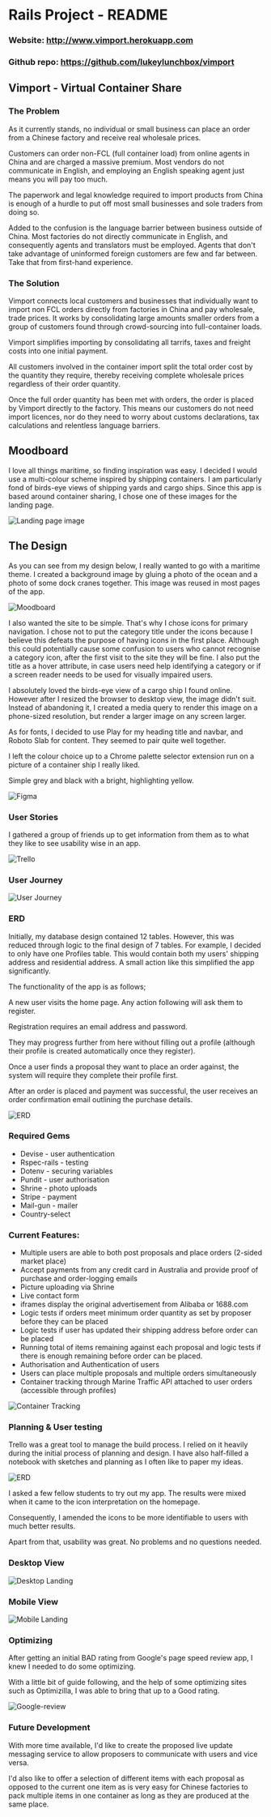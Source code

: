 # Rails Project - README


### Website: http://www.vimport.herokuapp.com

### Github repo: https://github.com/lukeylunchbox/vimport

## Vimport - Virtual Container Share


### The Problem

As it currently stands, no individual or small business can place an order from a Chinese factory and receive real wholesale prices.

Customers can order non-FCL (full container load) from online agents in China and are charged a massive premium. 
Most vendors do not communicate in English, and employing an English speaking agent just means you will pay too much.

The paperwork and legal knowledge required to import products from China is enough of a hurdle to put off most small businesses and sole traders from doing so.

Added to the confusion is the language barrier between business outside of China. Most factories do not directly communicate in English, and consequently agents and translators must be employed. Agents that don't take advantage of uninformed foreign customers are few and far between. Take that from first-hand experience.


### The Solution

Vimport connects local customers and businesses that individually want to import non FCL orders directly from factories in China and pay wholesale, trade prices.
It works by consolidating large amounts smaller orders from a group of customers found through crowd-sourcing into full-container loads.

Vimport simplifies importing by consolidating all tarrifs, taxes and freight costs into one initial payment. 

All customers involved in the container import split the total order cost by the quantity they require, thereby receiving complete wholesale prices regardless of their order quantity. 

Once the full order quantity has been met with orders, the order is placed by Vimport directly to the factory.
This means our customers do not need import licences, nor do they need to worry about customs declarations, tax calculations and relentless language barriers.

## Moodboard

I love all things maritime, so finding inspiration was easy. I decided I would use a multi-colour scheme inspired by shipping containers. 
I am particularly fond of birds-eye views of shipping yards and cargo ships. Since this app is based around container sharing, I chose one of these images for the landing page.

![Landing page image](/app/assets/images/cargo-ship.jpg)


## The Design

As you can see from my design below, I really wanted to go with a maritime theme. 
I created a background image by gluing a photo of the ocean and a photo of some dock cranes together. 
This image was reused in most pages of the app.

![Moodboard](/app/assets/images/moodboard.png)

I also wanted the site to be simple. That's why I chose icons for primary navigation.
I chose not to put the category title under the icons because I believe this defeats the purpose of having icons in the first place. Although this could potentially cause some confusion to users who cannot recognise a category icon, after the first visit to the site they will be fine. I also put the title as a hover attribute, in case users need help identifying a category or if a screen reader needs to be used for visually impaired users. 

I absolutely loved the birds-eye view of a cargo ship I found online. However after I resized the browser to desktop view, the image didn't suit. 
Instead of abandoning it, I created a media query to render this image on a phone-sized resolution, but render a larger image on any screen larger. 

As for fonts, I decided to use Play for my heading title and navbar, and Roboto Slab for content. They seemed to pair quite well together.

I left the colour choice up to a Chrome palette selector extension run on a picture of a container ship I really liked.

Simple grey and black with a bright, highlighting yellow.

![Figma](/app/assets/images/figma.png)


### User Stories

I gathered a group of friends up to get information from them as to what they like to see usability wise in an app.


![Trello](/app/assets/images/trello.png)

### User Journey

![User Journey](/app/assets/images/user-map.png)

### ERD

Initially, my database design contained 12 tables. However, this was reduced through logic to the final design of 7 tables.
For example, I decided to only have one Profiles table. This would contain both my users' shipping address and residential address. A small action like this simplified the app significantly. 

The functionality of the app is as follows;

A new user visits the home page. Any action following will ask them to register.

Registration requires an email address and password. 

They may progress further from here without filling out a profile (although their profile is created automatically once they register). 

Once a user finds a proposal they want to place an order against, the system will require they complete their profile first.

After an order is placed and payment was successful, the user receives an order confirmation email outlining the purchase details. 

![ERD](/app/assets/images/erd.png)

### Required Gems 
* Devise - user authentication
* Rspec-rails - testing
* Dotenv - securing variables
* Pundit - user authorisation
* Shrine - photo uploads
* Stripe - payment
* Mail-gun - mailer
* Country-select

### Current Features:

- Multiple users are able to both post proposals and place orders (2-sided market place)
- Accept payments from any credit card in Australia and provide proof of purchase and order-logging emails
- Picture uploading via Shrine
- Live contact form
- iframes display the original advertisement from Alibaba or 1688.com
- Logic tests if orders meet minimum order quantity as set by proposer before they can be placed
- Logic tests if user has updated their shipping address before order can be placed
- Running total of items remaining against each proposal and logic tests if there is enough remaining before order can be placed.
- Authorisation and Authentication of users
- Users can place multiple proposals and multiple orders simultaneously
- Container tracking through Marine Traffic API attached to user orders (accessible through profiles)

![Container Tracking](/app/assets/images/container-tracking.png)

### Planning & User testing

Trello was a great tool to manage the build process. I relied on it heavily during the initial process of planning and design.
I have also half-filled a notebook with sketches and planning as I often like to paper my ideas.

![ERD](/app/assets/images/plan.jpg)

I asked a few fellow students to try out my app. The results were mixed when it came to the icon interpretation on the homepage.

Consequently, I amended the icons to be more identifiable to users with much better results.

Apart from that, usability was great. No problems and no questions needed. 



### Desktop View
![Desktop Landing](/app/assets/images/landing.png)

### Mobile View
![Mobile Landing](/app/assets/images/mobile-landing.png)


### Optimizing

After getting an initial BAD rating from Google's page speed review app, I knew I needed to do some optimizing.

With a little bit of guide following, and the help of some optimizing sites such as Optimizilla, I was able to bring that up to a Good rating.

![Google-review](/app/assets/images/google-review.png)

### Future Development 

With more time available, I'd like to create the proposed live update messaging service to allow proposers to communicate with users and vice versa. 

I'd also like to offer a selection of different items with each proposal as opposed to the current one item as is very easy for Chinese factories to pack multiple items in one container as long as they are produced at the same place.